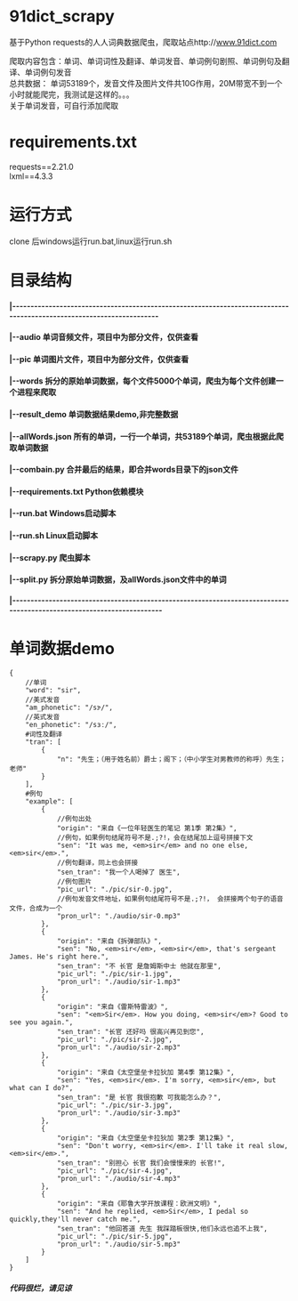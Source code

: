 # 91dict_scrapy
基于Python requests的人人词典数据爬虫，爬取站点http://www.91dict.com  

爬取内容包含：单词、单词词性及翻译、单词发音、单词例句剧照、单词例句及翻译、单词例句发音  
总共数据： 单词53189个，发音文件及图片文件共10G作用，20M带宽不到一个小时就能爬完，我测试是这样的。。。  
关于单词发音，可自行添加爬取

# requirements.txt
requests==2.21.0  
lxml==4.3.3  

# 运行方式
clone 后windows运行run.bat,linux运行run.sh

# 目录结构
  #### |---------------------------------------------------------------------------------------------------------------------
  #### |--audio  单词音频文件，项目中为部分文件，仅供查看  
  #### |--pic  单词图片文件，项目中为部分文件，仅供查看  
  #### |--words  拆分的原始单词数据，每个文件5000个单词，爬虫为每个文件创建一个进程来爬取  
  #### |--result_demo  单词数据结果demo,非完整数据  
  #### |--allWords.json  所有的单词，一行一个单词，共53189个单词，爬虫根据此爬取单词数据  
  #### |--combain.py  合并最后的结果，即合并words目录下的json文件  
  #### |--requirements.txt  Python依赖模块  
  #### |--run.bat  Windows启动脚本  
  #### |--run.sh  Linux启动脚本  
  #### |--scrapy.py   爬虫脚本  
  #### |--split.py  拆分原始单词数据，及allWords.json文件中的单词  
  #### |----------------------------------------------------------------------------------------------------------------------
# 单词数据demo
```
{
    //单词
    "word": "sir",
    //美式发音
    "am_phonetic": "/sɝ/",
    //英式发音
    "en_phonetic": "/sɜː/",
    #词性及翻译
    "tran": [
        {
            "n": "先生；（用于姓名前）爵士；阁下；（中小学生对男教师的称呼）先生；老师"
        }
    ],
    #例句
    "example": [
        {
            //例句出处
            "origin": "来自《一位年轻医生的笔记 第1季 第2集》",
            //例句，如果例句结尾符号不是.;?!，会在结尾加上逗号拼接下文
            "sen": "It was me, <em>sir</em> and no one else, <em>sir</em>.",
            //例句翻译，同上也会拼接
            "sen_tran": "我一个人喝掉了 医生",
            //例句图片
            "pic_url": "./pic/sir-0.jpg",
            //例句发音文件地址，如果例句结尾符号不是.;?!， 会拼接两个句子的语音文件，合成为一个
            "pron_url": "./audio/sir-0.mp3"
        },
        {
            "origin": "来自《拆弹部队》",
            "sen": "No, <em>sir</em>, <em>sir</em>, that's sergeant James. He's right here.",
            "sen_tran": "不 长官 是詹姆斯中士 他就在那里",
            "pic_url": "./pic/sir-1.jpg",
            "pron_url": "./audio/sir-1.mp3"
        },
        {
            "origin": "来自《雷斯特雷波》",
            "sen": "<em>Sir</em>. How you doing, <em>sir</em>? Good to see you again.",
            "sen_tran": "长官 还好吗 很高兴再见到您",
            "pic_url": "./pic/sir-2.jpg",
            "pron_url": "./audio/sir-2.mp3"
        },
        {
            "origin": "来自《太空堡垒卡拉狄加 第4季 第12集》",
            "sen": "Yes, <em>sir</em>. I'm sorry, <em>sir</em>, but what can I do?",
            "sen_tran": "是 长官 我很抱歉 可我能怎么办？",
            "pic_url": "./pic/sir-3.jpg",
            "pron_url": "./audio/sir-3.mp3"
        },
        {
            "origin": "来自《太空堡垒卡拉狄加 第2季 第12集》",
            "sen": "Don't worry, <em>sir</em>. I'll take it real slow, <em>sir</em>.",
            "sen_tran": "别担心 长官 我们会慢慢来的 长官!",
            "pic_url": "./pic/sir-4.jpg",
            "pron_url": "./audio/sir-4.mp3"
        },
        {
            "origin": "来自《耶鲁大学开放课程：欧洲文明》",
            "sen": "And he replied, <em>Sir</em>, I pedal so quickly,they'll never catch me.",
            "sen_tran": "他回答道 先生 我踩踏板很快,他们永远也追不上我",
            "pic_url": "./pic/sir-5.jpg",
            "pron_url": "./audio/sir-5.mp3"
        }
    ]
}
```
##### 代码很烂，请见谅
